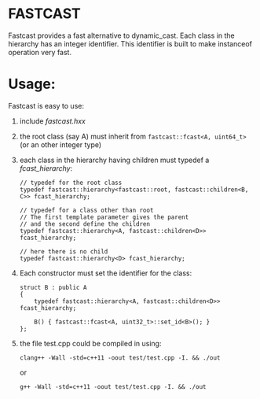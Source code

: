 # FASTCAST

Fastcast provides a fast alternative to dynamic_cast.
Each class in the hierarchy has an integer identifier. This identifier is built to make instanceof operation very fast.

# Usage:

Fastcast is easy to use:

1. include *fastcast.hxx*

2. the root class (say A) must inherit from ```fastcast::fcast<A, uint64_t>``` (or an other integer type)

3. each class in the hierarchy having children must typedef a *fcast_hierarchy*:

   ```
   // typedef for the root class
   typedef fastcast::hierarchy<fastcast::root, fastcast::children<B, C>> fcast_hierarchy;
   
   // typedef for a class other than root
   // The first template parameter gives the parent
   // and the second define the children
   typedef fastcast::hierarchy<A, fastcast::children<D>> fcast_hierarchy;

   // here there is no child
   typedef fastcast::hierarchy<D> fcast_hierarchy;
   ```

4. Each constructor must set the identifier for the class:

   ```
   struct B : public A
   {
       typedef fastcast::hierarchy<A, fastcast::children<D>> fcast_hierarchy;
   
       B() { fastcast::fcast<A, uint32_t>::set_id<B>(); }
   };
   ```

5. the file test.cpp could be compiled in using:

   ```
   clang++ -Wall -std=c++11 -oout test/test.cpp -I. && ./out
   ```

   or

   ```
   g++ -Wall -std=c++11 -oout test/test.cpp -I. && ./out
   ```